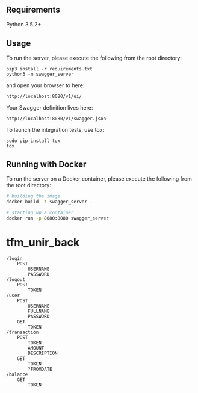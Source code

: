 ## Requirements
Python 3.5.2+

## Usage
To run the server, please execute the following from the root directory:

```
pip3 install -r requirements.txt
python3 -m swagger_server
```

and open your browser to here:

```
http://localhost:8080/v1/ui/
```

Your Swagger definition lives here:

```
http://localhost:8080/v1/swagger.json
```

To launch the integration tests, use tox:
```
sudo pip install tox
tox
```

## Running with Docker

To run the server on a Docker container, please execute the following from the root directory:

```bash
# building the image
docker build -t swagger_server .

# starting up a container
docker run -p 8080:8080 swagger_server
```

# tfm_unir_back

```
/login
    POST
        USERNAME
        PASSWORD
/logout
    POST
        TOKEN
/user
    POST
        USERNAME
        FULLNAME
        PASSWORD
    GET
        TOKEN
/transaction
    POST
        TOKEN
        AMOUNT
        DESCRIPTION
    GET
        TOKEN
        ?FROMDATE
/balance
    GET
        TOKEN
        
```


